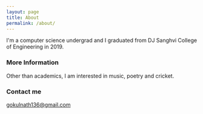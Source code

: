 ```yaml
---
layout: page
title: About
permalink: /about/
---
```


I'm a computer science undergrad and I graduated from DJ Sanghvi College of Engineering in 2019. 

### More Information

Other than academics, I am interested in music, poetry and cricket. 

### Contact me

[gokulnath136@gmail.com](mailto:email@domain.com)
